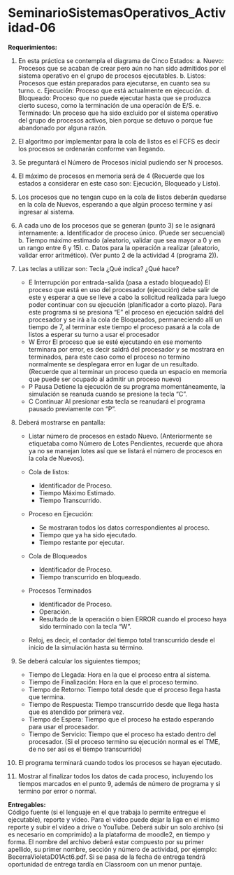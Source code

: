 # SeminarioSistemasOperativos_Actividad-06
**Requerimientos:**<br>
1. En esta práctica se contempla el diagrama de Cinco Estados:
a. Nuevo: Procesos que se acaban de crear pero aún no han sido admitidos por el sistema operativo en el grupo de procesos ejecutables.
b. Listos: Procesos que están preparados para ejecutarse, en cuanto sea su turno.
c. Ejecución: Proceso que está actualmente en ejecución.
d. Bloqueado: Proceso que no puede ejecutar hasta que se produzca cierto suceso, como la terminación de una operación de E/S.
e. Terminado: Un proceso que ha sido excluido por el sistema operativo del grupo de procesos activos, bien porque se detuvo o porque fue abandonado por alguna razón.
2. El algoritmo por implementar para la cola de listos es el FCFS es decir los procesos se ordenarán conforme van llegando.
3. Se preguntará el Número de Procesos inicial pudiendo ser N procesos.
4. El máximo de procesos en memoria será de 4 (Recuerde que los estados a considerar en este caso son: Ejecución, Bloqueado y Listo).
5. Los procesos que no tengan cupo en la cola de listos deberán quedarse en la cola de Nuevos, esperando a que algún proceso termine y así ingresar al sistema.
6. A cada uno de los procesos que se generan (punto 3) se le asignará internamente:
a. Identificador de proceso único. (Puede ser secuencial)
b. Tiempo máximo estimado (aleatorio, validar que sea mayor a 0 y en un rango entre 6 y 15).
c. Datos para la operación a realizar (aleatorio, validar error aritmético). (Ver punto 2 de la actividad 4 (programa 2)).
7. Las teclas a utilizar son:
Tecla ¿Qué indica? ¿Qué hace?
    -	E Interrupción por entrada-salida (pasa a estado bloqueado) El proceso que está en uso del procesador (ejecución) debe salir de este y esperar a que se lleve a cabo la solicitud realizada para luego poder continuar con su ejecución (planificador a corto plazo). Para este programa si se presiona “E” el proceso en ejecución saldrá del procesador y se irá a la cola de Bloqueados, permaneciendo allí un tiempo de 7, al terminar este tiempo el proceso pasará a la cola de listos a esperar su turno a usar el procesador
    -	W Error El proceso que se esté ejecutando en ese momento terminara por error, es decir saldrá del procesador y se mostrara en terminados, para este caso como el proceso no termino normalmente se desplegara error en lugar de un resultado. (Recuerde que al terminar un proceso queda un espacio en memoria que puede ser ocupado al admitir un proceso nuevo)
    -	P Pausa Detiene la ejecución de su programa momentáneamente, la simulación se reanuda cuando se presione la tecla “C”.
    -	C Continuar Al presionar esta tecla se reanudará el programa pausado previamente con “P”.

8. Deberá mostrarse en pantalla:
    - Listar número de procesos en estado Nuevo. (Anteriormente se etiquetaba como Número de Lotes Pendientes, recuerde que ahora ya no se manejan lotes así que se listará el número de procesos en la cola de Nuevos).

    - Cola de listos:
      - Identificador de Proceso.
      - Tiempo Máximo Estimado.
      - Tiempo Transcurrido.
    - Proceso en Ejecución:
      - Se mostraran todos los datos correspondientes al proceso.
      - Tiempo que ya ha sido ejecutado.
      - Tiempo restante por ejecutar.
    - Cola de Bloqueados
      - Identificador de Proceso.
      - Tiempo transcurrido en bloqueado.
    - Procesos Terminados
      - Identificador de Proceso.
      - Operación.
      - Resultado de la operación o bien ERROR cuando el proceso haya sido terminado con la tecla “W”.
    - Reloj, es decir, el contador del tiempo total transcurrido desde el inicio de la simulación hasta su término.
9. Se deberá calcular los siguientes tiempos;
    - Tiempo de Llegada: Hora en la que el proceso entra al sistema.
    - Tiempo de Finalización: Hora en la que el proceso termino.
    - Tiempo de Retorno: Tiempo total desde que el proceso llega hasta que termina.
    - Tiempo de Respuesta: Tiempo transcurrido desde que llega hasta que es atendido por primera vez.
    - Tiempo de Espera: Tiempo que el proceso ha estado esperando para usar el procesador.
    - Tiempo de Servicio: Tiempo que el proceso ha estado dentro del procesador. (Si el proceso termino su ejecución normal es el TME, de no ser así es el tiempo transcurrido)
10. El programa terminará cuando todos los procesos se hayan ejecutado.
11. Mostrar al finalizar todos los datos de cada proceso, incluyendo los tiempos marcados en el punto 9, además de número de programa y si termino por error o normal.

**Entregables:**<br>
Código fuente (si el lenguaje en el que trabaja lo permite entregue el ejecutable), reporte y vídeo. Para el vídeo puede dejar la liga en el mismo reporte y subir el vídeo a drive o YouTube. Deberá subir un solo archivo (si es necesario en comprimido) a la plataforma de moodle2, en tiempo y forma. El nombre del archivo deberá estar compuesto por su primer apellido, su primer nombre, sección y número de actividad, por ejemplo: BecerraVioletaD01Act6.pdf. Si se pasa de la fecha de entrega tendrá oportunidad de entrega tardía en Classroom con un menor puntaje.
